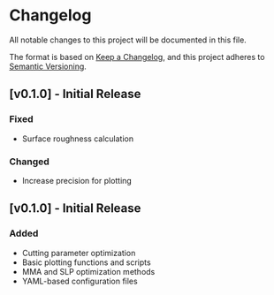 # Changelog
All notable changes to this project will be documented in this file.

The format is based on [Keep a Changelog](https://keepachangelog.com/en/1.0.0/),
and this project adheres to [Semantic Versioning](https://semver.org/spec/v2.0.0.html).

## [v0.1.0] - Initial Release

### Fixed
- Surface roughness calculation

### Changed
- Increase precision for plotting

## [v0.1.0] - Initial Release

### Added
- Cutting parameter optimization
- Basic plotting functions and scripts
- MMA and SLP optimization methods
- YAML-based configuration files



